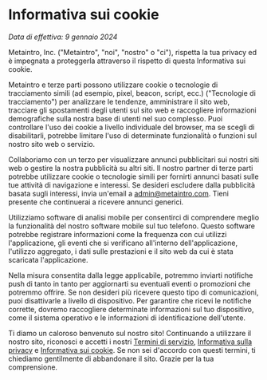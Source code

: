 # Informativa sui cookie

*Data di effettiva: 9 gennaio 2024*

Metaintro, Inc. ("Metaintro", "noi", "nostro" o "ci"), rispetta la tua privacy ed è impegnata a proteggerla attraverso il rispetto di questa Informativa sui cookie.

Metaintro e terze parti possono utilizzare cookie o tecnologie di tracciamento simili (ad esempio, pixel, beacon, script, ecc.) ("Tecnologie di tracciamento") per analizzare le tendenze, amministrare il sito web, tracciare gli spostamenti degli utenti sul sito web e raccogliere informazioni demografiche sulla nostra base di utenti nel suo complesso. Puoi controllare l'uso dei cookie a livello individuale del browser, ma se scegli di disabilitarli, potrebbe limitare l'uso di determinate funzionalità o funzioni sul nostro sito web o servizio.

Collaboriamo con un terzo per visualizzare annunci pubblicitari sui nostri siti web o gestire la nostra pubblicità su altri siti. Il nostro partner di terze parti potrebbe utilizzare cookie o tecnologie simili per fornirti annunci basati sulle tue attività di navigazione e interessi. Se desideri escludere dalla pubblicità basata sugli interessi, invia un'email a [admin@metaintro.com](mailto:admin@metaintro.com). Tieni presente che continuerai a ricevere annunci generici.

Utilizziamo software di analisi mobile per consentirci di comprendere meglio la funzionalità del nostro software mobile sul tuo telefono. Questo software potrebbe registrare informazioni come la frequenza con cui utilizzi l'applicazione, gli eventi che si verificano all'interno dell'applicazione, l'utilizzo aggregato, i dati sulle prestazioni e il sito web da cui è stata scaricata l'applicazione.

Nella misura consentita dalla legge applicabile, potremmo inviarti notifiche push di tanto in tanto per aggiornarti su eventuali eventi o promozioni che potremmo offrire. Se non desideri più ricevere questo tipo di comunicazioni, puoi disattivarle a livello di dispositivo. Per garantire che ricevi le notifiche corrette, dovremo raccogliere determinate informazioni sul tuo dispositivo, come il sistema operativo e le informazioni di identificazione dell'utente.

Ti diamo un caloroso benvenuto sul nostro sito! Continuando a utilizzare il nostro sito, riconosci e accetti i nostri [Termini di servizio](/#terms-of-service), [Informativa sulla privacy](/#privacy-policy) e [Informativa sui cookie](/#cookie-policy). Se non sei d'accordo con questi termini, ti chiediamo gentilmente di abbandonare il sito. Grazie per la tua comprensione.